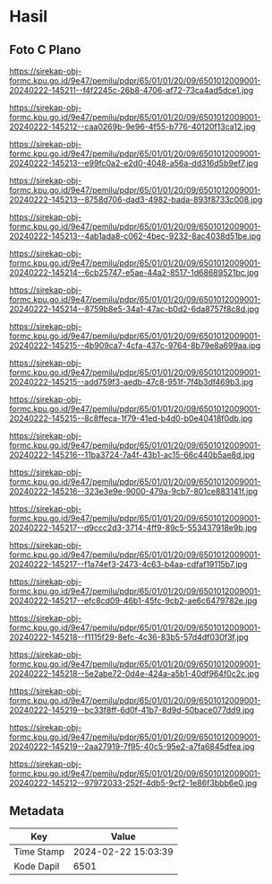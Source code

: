 # Hasil

## Foto C Plano

https://sirekap-obj-formc.kpu.go.id/9e47/pemilu/pdpr/65/01/01/20/09/6501012009001-20240222-145211--f4f2245c-26b8-4706-af72-73ca4ad5dce1.jpg

https://sirekap-obj-formc.kpu.go.id/9e47/pemilu/pdpr/65/01/01/20/09/6501012009001-20240222-145212--caa0269b-9e96-4f55-b776-40120f13ca12.jpg

https://sirekap-obj-formc.kpu.go.id/9e47/pemilu/pdpr/65/01/01/20/09/6501012009001-20240222-145213--e99fc0a2-e2d0-4048-a56a-dd316d5b9ef7.jpg

https://sirekap-obj-formc.kpu.go.id/9e47/pemilu/pdpr/65/01/01/20/09/6501012009001-20240222-145213--8758d706-dad3-4982-bada-893f8733c008.jpg

https://sirekap-obj-formc.kpu.go.id/9e47/pemilu/pdpr/65/01/01/20/09/6501012009001-20240222-145213--4ab1ada8-c062-4bec-9232-8ac4038d51be.jpg

https://sirekap-obj-formc.kpu.go.id/9e47/pemilu/pdpr/65/01/01/20/09/6501012009001-20240222-145214--6cb25747-e5ae-44a2-8517-1d68689521bc.jpg

https://sirekap-obj-formc.kpu.go.id/9e47/pemilu/pdpr/65/01/01/20/09/6501012009001-20240222-145214--8759b8e5-34a1-47ac-b0d2-6da8757f8c8d.jpg

https://sirekap-obj-formc.kpu.go.id/9e47/pemilu/pdpr/65/01/01/20/09/6501012009001-20240222-145215--4b909ca7-4cfa-437c-9764-8b79e8a699aa.jpg

https://sirekap-obj-formc.kpu.go.id/9e47/pemilu/pdpr/65/01/01/20/09/6501012009001-20240222-145215--add759f3-aedb-47c8-951f-7f4b3df469b3.jpg

https://sirekap-obj-formc.kpu.go.id/9e47/pemilu/pdpr/65/01/01/20/09/6501012009001-20240222-145215--8c8ffeca-1f79-41ed-b4d0-b0e40418f0db.jpg

https://sirekap-obj-formc.kpu.go.id/9e47/pemilu/pdpr/65/01/01/20/09/6501012009001-20240222-145216--11ba3724-7a4f-43b1-ac15-66c440b5ae8d.jpg

https://sirekap-obj-formc.kpu.go.id/9e47/pemilu/pdpr/65/01/01/20/09/6501012009001-20240222-145216--323e3e9e-9000-479a-9cb7-801ce883141f.jpg

https://sirekap-obj-formc.kpu.go.id/9e47/pemilu/pdpr/65/01/01/20/09/6501012009001-20240222-145217--d9ccc2d3-3714-4ff9-89c5-553437918e9b.jpg

https://sirekap-obj-formc.kpu.go.id/9e47/pemilu/pdpr/65/01/01/20/09/6501012009001-20240222-145217--f1a74ef3-2473-4c63-b4aa-cdfaf19115b7.jpg

https://sirekap-obj-formc.kpu.go.id/9e47/pemilu/pdpr/65/01/01/20/09/6501012009001-20240222-145217--efc8cd09-46b1-45fc-9cb2-ae6c6479782e.jpg

https://sirekap-obj-formc.kpu.go.id/9e47/pemilu/pdpr/65/01/01/20/09/6501012009001-20240222-145218--f1115f29-8efc-4c36-83b5-57d4df030f3f.jpg

https://sirekap-obj-formc.kpu.go.id/9e47/pemilu/pdpr/65/01/01/20/09/6501012009001-20240222-145218--5e2abe72-0d4e-424a-a5b1-40df964f0c2c.jpg

https://sirekap-obj-formc.kpu.go.id/9e47/pemilu/pdpr/65/01/01/20/09/6501012009001-20240222-145219--bc33f8ff-6d0f-41b7-8d9d-50bace077dd9.jpg

https://sirekap-obj-formc.kpu.go.id/9e47/pemilu/pdpr/65/01/01/20/09/6501012009001-20240222-145219--2aa27919-7f95-40c5-95e2-a7fa6845dfea.jpg

https://sirekap-obj-formc.kpu.go.id/9e47/pemilu/pdpr/65/01/01/20/09/6501012009001-20240222-145212--97972033-252f-4db5-9cf2-1e86f3bbb6e0.jpg


## Metadata

| Key        | Value               |
| ---------- | ------------------- |
| Time Stamp | 2024-02-22 15:03:39 |
| Kode Dapil | 6501                |



